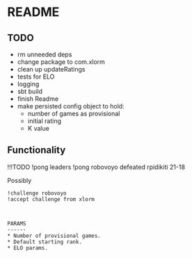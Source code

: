 README
======

TODO
----
* rm unneeded deps
* change package to com.xlorm
* clean up updateRatings
* tests for ELO
* logging
* sbt build
* finish Readme
* make persisted config object to hold:
  * number of games as provisional
  * initial rating
  * K value



Functionality
-------------
!!!TODO
!pong leaders
!pong robovoyo defeated rpidikiti 21-18


Possibly
~~~~~~~~
!challenge robovoyo
!accept challenge from xlorm



PARAMS
------
* Number of provisional games.
* Default starting rank.
* ELO params.


